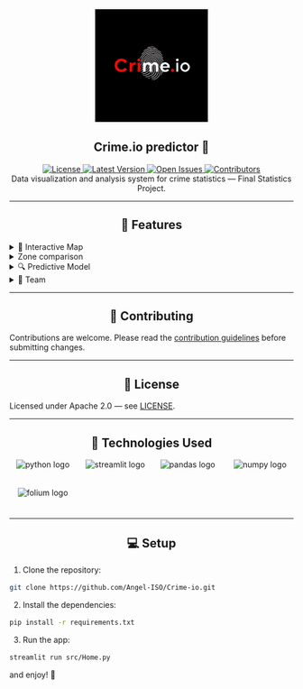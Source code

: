 <div align="center">
  <img src="./assets/CrimeioLogo.jpg" alt="Logo" height="200">
  <h2>
    Crime.io predictor  🚨
  </h2>
</div>

<div align="center">
    <a href="https://github.com/your_username/proyecto_crimen/blob/main/LICENSE">
        <img src="https://img.shields.io/badge/license-Mit-green?style=for-the-badge" alt="License">
    </a>
    <a href="https://github.com/your_username/proyecto_crimen/releases">
        <img src="https://img.shields.io/badge/release-latest-blue?style=for-the-badge" alt="Latest Version">
    </a>
    <a href="https://github.com/your_username/proyecto_crimen/issues">
        <img src="https://img.shields.io/badge/issues-open-red?style=for-the-badge" alt="Open Issues">
    </a>
    <a href="https://github.com/your_username/proyecto_crimen/graphs/contributors">
        <img src="https://img.shields.io/badge/contributors-4-orange?style=for-the-badge" alt="Contributors">
    </a>
</div>

<div align="center">
  Data visualization and analysis system for crime statistics — Final Statistics Project.
</div>

---

<div align="center">
<h2>
🚀 Features
</h2>
</div>

<details>
<summary>📌 Interactive Map</summary>
<br>

<div align="center">

<p style="font-family: 'Georgia', serif; font-size: 18px;">
Geographic visualization of crime incidents filtered by district, date, and crime type. Includes interactive markers and clustering for high-density areas.
</p>

1. **Interactive Map**
![image](./assets/features/map/Map1.png)

2. **Intelligent analysis**
![image](./assets/features/map/Map2.png)

</div>
</details>




<details>
<summary>Zone comparison </summary>
<br>

<div align="center">

<p style="font-family: 'Georgia', serif; font-size: 18px;">
Dashboard with with the comparison of the zones of interest.
</p>

1. **zone comparison**
![image](./assets/features/Zones/Zone1.png)

2. **Comparison of the zones of interest**
![image](./assets/features/Zones/Zone2.png)

3. **integrated of chatbot to ask any question about the zones**
![image](./assets/features/Zones/Zone3.png)


</div>
</details>

<details>
<summary>🔍 Predictive Model</summary>
<br>

<div align="center">

<p style="font-family: 'Georgia', serif; font-size: 18px;">
Machine learning model to predict high-risk zones based on historical data. Includes probabilities and evaluation metrics.
</p>

1. **Rag implementation**  
![image](./assets/features/Chat/Chat1.png)

2. **Ask any question about sanfrancisco criminality**
![image](./assets/features/Chat/Chat2.png)

</div>
</details>

<details>
<summary>👥 Team</summary>
<br>

<div align="center">

<p style="font-family: 'Georgia', serif; font-size: 18px;">
Team members and roles in the project: data analysis, visual development, and statistical modeling.
</p>

<table class="team-table">
    <tr>
        <th>Photo</th>
        <th>Name</th>
        <th>Role</th>
    </tr>
    <tr>
        <td><img src="./assets/team/Zaid.jpg" class="team-photo"></td>
        <td>Zaid Pantoja</td>
        <td>Model Administrator</td>
    </tr>
    <tr>
        <td><img src="./assets/team/Jottynha.jpeg" class="team-photo"></td>
        <td>Santigo Cardenas </td>
        <td>Comparative zones</td>
    </tr>
    <tr>
        <td><img src="./assets/team/Angelo.jpeg" class="team-photo"></td>
        <td>Angel Ortega</td>
        <td>Map feature</td>
    </tr>
    <tr>
        <td><img src="./assets/team/broko.jpeg" class="team-photo"></td>
        <td>Andres Aviles</td>
        <td>Comparative zones</td>
    </tr>
</table>

</div>
</details>

---

<div align="center">
<h2>
🤝 Contributing
</h2>
</div>

Contributions are welcome. Please read the [contribution guidelines](/Contributing.md) before submitting changes.

---

<div align="center">
<h2>
📜 License
</h2>
</div>

Licensed under Apache 2.0 — see [LICENSE](/Licence.md).

---

<div align="center">
<h2>
🔧 Technologies Used
</h2>
</div>

<div style="display: grid; grid-template-columns: repeat(auto-fill, minmax(100px, 1fr)); gap: 10px; justify-items: center;" align="center">
  <img src="https://cdn.jsdelivr.net/gh/devicons/devicon/icons/python/python-original.svg" height="40" alt="python logo" />
  <img src="https://cdn.jsdelivr.net/gh/devicons/devicon/icons/streamlit/streamlit-original.svg" height="40" alt="streamlit logo" />
  <img src="https://cdn.jsdelivr.net/gh/devicons/devicon/icons/pandas/pandas-original.svg" height="40" alt="pandas logo" />
  <img src="https://cdn.jsdelivr.net/gh/devicons/devicon/icons/numpy/numpy-original.svg" height="40" alt="numpy logo" />
  
  <img src="https://leafletjs.com/docs/images/logo.png" height="40" alt="folium logo" />
</div>

---

<div align="center">
<h2>
💻 Setup
</h2>
</div>

1. Clone the repository:
```bash
git clone https://github.com/Angel-ISO/Crime-io.git

```

2. Install the dependencies:
```bash
pip install -r requirements.txt
```

3. Run the app:
```bash
streamlit run src/Home.py
```

and enjoy! 🚀